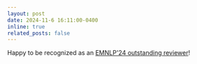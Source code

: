 ```yaml
---
layout: post
date: 2024-11-6 16:11:00-0400
inline: true
related_posts: false
---
```


Happy to be recognized as an [EMNLP'24 outstanding reviewer](https://x.com/emnlpmeeting/status/1857169065569292540)!
